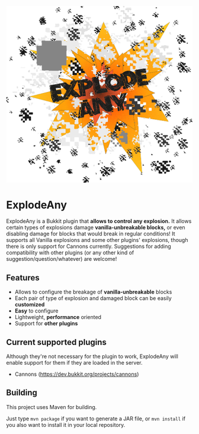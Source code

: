 ![ExplodeAny logo](https://raw.githubusercontent.com/GuilleX7/ExplodeAny/main/etc/logo-1-1.png)

# ExplodeAny

ExplodeAny is a Bukkit plugin that **allows to control any explosion.** It allows certain types of explosions damage **vanilla-unbreakable blocks,** or even disabling damage for blocks that would break in regular conditions!
It supports all Vanilla explosions and some other plugins' explosions, though there is only support for Cannons currently. Suggestions for adding compatibility with other plugins (or any other kind of suggestion/question/whatever) are welcome!

## Features

- Allows to configure the breakage of **vanilla-unbreakable** blocks
- Each pair of type of explosion and damaged block can be easily **customized**
- **Easy** to configure
- Lightweight, **performance** oriented
- Support for **other plugins**

## Current supported plugins

Although they're not necessary for the plugin to work, ExplodeAny will enable support for them if they are loaded in the server.

- Cannons (https://dev.bukkit.org/projects/cannons)

## Building

This project uses Maven for building.

Just type `mvn package` if you want to generate a JAR file, or `mvn install` if you also want to install it in your local repository.
